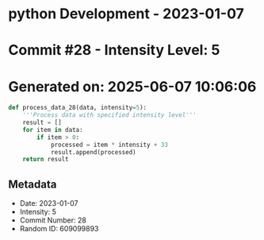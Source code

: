 ﻿# python Development - 2023-01-07
# Commit #28 - Intensity Level: 5
# Generated on: 2025-06-07 10:06:06
```python
def process_data_28(data, intensity=5):
    '''Process data with specified intensity level'''
    result = []
    for item in data:
        if item > 0:
            processed = item * intensity + 33
            result.append(processed)
    return result
```
## Metadata
- Date: 2023-01-07
- Intensity: 5
- Commit Number: 28
- Random ID: 609099893
